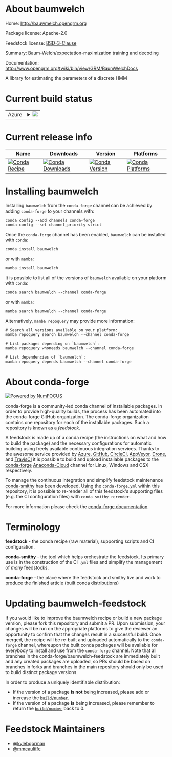 About baumwelch
===============

Home: http://bauwmelch.opengrm.org

Package license: Apache-2.0

Feedstock license: [BSD-3-Clause](https://github.com/conda-forge/baumwelch-feedstock/blob/main/LICENSE.txt)

Summary: Baum-Welch/expectation-maximization training and decoding

Documentation: http://www.opengrm.org/twiki/bin/view/GRM/BaumWelchDocs

A library for estimating the parameters of a discrete HMM


Current build status
====================


<table>
    
  <tr>
    <td>Azure</td>
    <td>
      <details>
        <summary>
          <a href="https://dev.azure.com/conda-forge/feedstock-builds/_build/latest?definitionId=8686&branchName=main">
            <img src="https://dev.azure.com/conda-forge/feedstock-builds/_apis/build/status/baumwelch-feedstock?branchName=main">
          </a>
        </summary>
        <table>
          <thead><tr><th>Variant</th><th>Status</th></tr></thead>
          <tbody><tr>
              <td>linux_64</td>
              <td>
                <a href="https://dev.azure.com/conda-forge/feedstock-builds/_build/latest?definitionId=8686&branchName=main">
                  <img src="https://dev.azure.com/conda-forge/feedstock-builds/_apis/build/status/baumwelch-feedstock?branchName=main&jobName=linux&configuration=linux_64_" alt="variant">
                </a>
              </td>
            </tr><tr>
              <td>osx_64</td>
              <td>
                <a href="https://dev.azure.com/conda-forge/feedstock-builds/_build/latest?definitionId=8686&branchName=main">
                  <img src="https://dev.azure.com/conda-forge/feedstock-builds/_apis/build/status/baumwelch-feedstock?branchName=main&jobName=osx&configuration=osx_64_" alt="variant">
                </a>
              </td>
            </tr><tr>
              <td>osx_arm64</td>
              <td>
                <a href="https://dev.azure.com/conda-forge/feedstock-builds/_build/latest?definitionId=8686&branchName=main">
                  <img src="https://dev.azure.com/conda-forge/feedstock-builds/_apis/build/status/baumwelch-feedstock?branchName=main&jobName=osx&configuration=osx_arm64_" alt="variant">
                </a>
              </td>
            </tr><tr>
              <td>win_64</td>
              <td>
                <a href="https://dev.azure.com/conda-forge/feedstock-builds/_build/latest?definitionId=8686&branchName=main">
                  <img src="https://dev.azure.com/conda-forge/feedstock-builds/_apis/build/status/baumwelch-feedstock?branchName=main&jobName=win&configuration=win_64_" alt="variant">
                </a>
              </td>
            </tr>
          </tbody>
        </table>
      </details>
    </td>
  </tr>
</table>

Current release info
====================

| Name | Downloads | Version | Platforms |
| --- | --- | --- | --- |
| [![Conda Recipe](https://img.shields.io/badge/recipe-baumwelch-green.svg)](https://anaconda.org/conda-forge/baumwelch) | [![Conda Downloads](https://img.shields.io/conda/dn/conda-forge/baumwelch.svg)](https://anaconda.org/conda-forge/baumwelch) | [![Conda Version](https://img.shields.io/conda/vn/conda-forge/baumwelch.svg)](https://anaconda.org/conda-forge/baumwelch) | [![Conda Platforms](https://img.shields.io/conda/pn/conda-forge/baumwelch.svg)](https://anaconda.org/conda-forge/baumwelch) |

Installing baumwelch
====================

Installing `baumwelch` from the `conda-forge` channel can be achieved by adding `conda-forge` to your channels with:

```
conda config --add channels conda-forge
conda config --set channel_priority strict
```

Once the `conda-forge` channel has been enabled, `baumwelch` can be installed with `conda`:

```
conda install baumwelch
```

or with `mamba`:

```
mamba install baumwelch
```

It is possible to list all of the versions of `baumwelch` available on your platform with `conda`:

```
conda search baumwelch --channel conda-forge
```

or with `mamba`:

```
mamba search baumwelch --channel conda-forge
```

Alternatively, `mamba repoquery` may provide more information:

```
# Search all versions available on your platform:
mamba repoquery search baumwelch --channel conda-forge

# List packages depending on `baumwelch`:
mamba repoquery whoneeds baumwelch --channel conda-forge

# List dependencies of `baumwelch`:
mamba repoquery depends baumwelch --channel conda-forge
```


About conda-forge
=================

[![Powered by
NumFOCUS](https://img.shields.io/badge/powered%20by-NumFOCUS-orange.svg?style=flat&colorA=E1523D&colorB=007D8A)](https://numfocus.org)

conda-forge is a community-led conda channel of installable packages.
In order to provide high-quality builds, the process has been automated into the
conda-forge GitHub organization. The conda-forge organization contains one repository
for each of the installable packages. Such a repository is known as a *feedstock*.

A feedstock is made up of a conda recipe (the instructions on what and how to build
the package) and the necessary configurations for automatic building using freely
available continuous integration services. Thanks to the awesome service provided by
[Azure](https://azure.microsoft.com/en-us/services/devops/), [GitHub](https://github.com/),
[CircleCI](https://circleci.com/), [AppVeyor](https://www.appveyor.com/),
[Drone](https://cloud.drone.io/welcome), and [TravisCI](https://travis-ci.com/)
it is possible to build and upload installable packages to the
[conda-forge](https://anaconda.org/conda-forge) [Anaconda-Cloud](https://anaconda.org/)
channel for Linux, Windows and OSX respectively.

To manage the continuous integration and simplify feedstock maintenance
[conda-smithy](https://github.com/conda-forge/conda-smithy) has been developed.
Using the ``conda-forge.yml`` within this repository, it is possible to re-render all of
this feedstock's supporting files (e.g. the CI configuration files) with ``conda smithy rerender``.

For more information please check the [conda-forge documentation](https://conda-forge.org/docs/).

Terminology
===========

**feedstock** - the conda recipe (raw material), supporting scripts and CI configuration.

**conda-smithy** - the tool which helps orchestrate the feedstock.
                   Its primary use is in the construction of the CI ``.yml`` files
                   and simplify the management of *many* feedstocks.

**conda-forge** - the place where the feedstock and smithy live and work to
                  produce the finished article (built conda distributions)


Updating baumwelch-feedstock
============================

If you would like to improve the baumwelch recipe or build a new
package version, please fork this repository and submit a PR. Upon submission,
your changes will be run on the appropriate platforms to give the reviewer an
opportunity to confirm that the changes result in a successful build. Once
merged, the recipe will be re-built and uploaded automatically to the
`conda-forge` channel, whereupon the built conda packages will be available for
everybody to install and use from the `conda-forge` channel.
Note that all branches in the conda-forge/baumwelch-feedstock are
immediately built and any created packages are uploaded, so PRs should be based
on branches in forks and branches in the main repository should only be used to
build distinct package versions.

In order to produce a uniquely identifiable distribution:
 * If the version of a package **is not** being increased, please add or increase
   the [``build/number``](https://docs.conda.io/projects/conda-build/en/latest/resources/define-metadata.html#build-number-and-string).
 * If the version of a package **is** being increased, please remember to return
   the [``build/number``](https://docs.conda.io/projects/conda-build/en/latest/resources/define-metadata.html#build-number-and-string)
   back to 0.

Feedstock Maintainers
=====================

* [@kylebgorman](https://github.com/kylebgorman/)
* [@mmcauliffe](https://github.com/mmcauliffe/)


